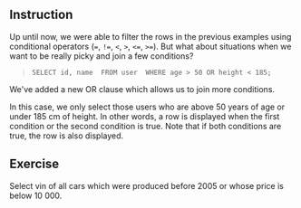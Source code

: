 ## Instruction
Up until now, we were able to filter the rows in the previous examples using conditional operators (`=`, `!=`, `<`, `>`, `<=`, `>=`). But what about situations when we want to be really picky and join a few conditions?

> `SELECT id, name 
FROM user 
WHERE age > 50 OR height < 185;`

We've added a new OR clause which allows us to join more conditions.

In this case, we only select those users who are above 50 years of age or under 185 cm of height. In other words, a row is displayed when the first condition or the second condition is true. Note that if both conditions are true, the row is also displayed.

## Exercise
Select vin of all cars which were produced before 2005 or whose price is below 10 000.
